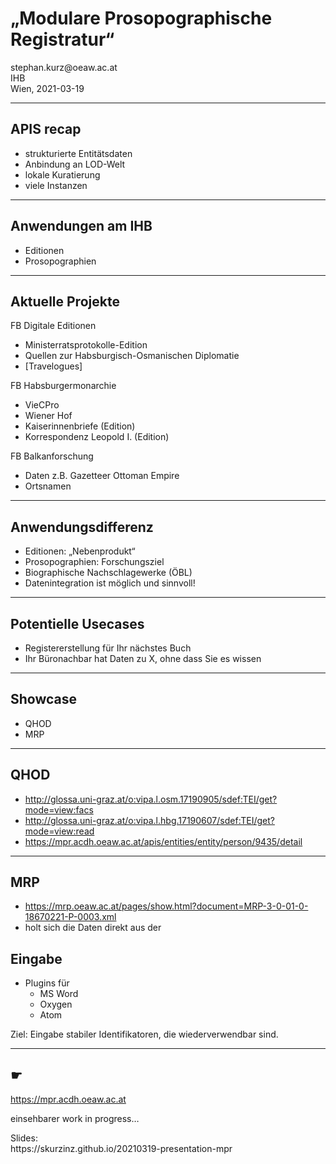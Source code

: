 # „Modulare Prosopographische Registratur“

<div id="bottom-left">
stephan.kurz@oeaw.ac.at
</div>

<div id="bottom-right">
IHB<br/>
Wien, 2021-03-19
</div>

---

## APIS recap

* strukturierte Entitätsdaten
* Anbindung an LOD-Welt
* lokale Kuratierung
* viele Instanzen

---


## Anwendungen am IHB

* Editionen
* Prosopographien

---


## Aktuelle Projekte

FB Digitale Editionen

* Ministerratsprotokolle-Edition
* Quellen zur Habsburgisch-Osmanischen Diplomatie
* [Travelogues]

FB Habsburgermonarchie

* VieCPro
* Wiener Hof
* Kaiserinnenbriefe (Edition)
* Korrespondenz Leopold I. (Edition)

FB Balkanforschung

* Daten z.B. Gazetteer Ottoman Empire
* Ortsnamen

---


## Anwendungsdifferenz

* Editionen: „Nebenprodukt“
* Prosopographien: Forschungsziel 
* Biographische Nachschlagewerke (ÖBL)
* Datenintegration ist möglich und sinnvoll!

---


## Potentielle Usecases

* Registererstellung für Ihr nächstes Buch
* Ihr Büronachbar hat Daten zu X, ohne dass Sie es wissen

---


## Showcase

* QHOD
* MRP

---


## QHOD

<!-- 
Ich fang mit dem Projekt an, wo wir bis jetzt die Verlinkungen noch gar nicht haben
-->

* http://glossa.uni-graz.at/o:vipa.l.osm.17190905/sdef:TEI/get?mode=view:facs
* http://glossa.uni-graz.at/o:vipa.l.hbg.17190607/sdef:TEI/get?mode=view:read
* https://mpr.acdh.oeaw.ac.at/apis/entities/entity/person/9435/detail

---


## MRP

* https://mrp.oeaw.ac.at/pages/show.html?document=MRP-3-0-01-0-18670221-P-0003.xml
* holt sich die Daten direkt aus der 

## Eingabe

<!-- Das ist bis jetzt der Output gewesen, was den Input betrifft: -->

* Plugins für 
  * MS Word 
  * Oxygen
  * Atom


Ziel: Eingabe stabiler Identifikatoren, die wiederverwendbar sind. 


---

## ☛

https://mpr.acdh.oeaw.ac.at

einsehbarer work in progress… 

<div id="bottom-center">
Slides: <br/>https://skurzinz.github.io/20210319-presentation-mpr
</div>


